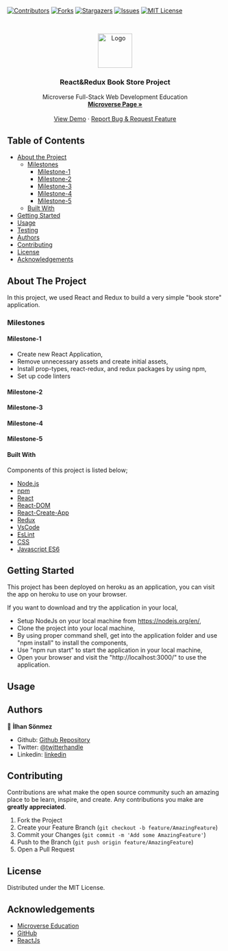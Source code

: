 [![Contributors][contributors-shield]][contributors-url]
[![Forks][forks-shield]][forks-url]
[![Stargazers][stars-shield]][stars-url]
[![Issues][issues-shield]][issues-url]
[![MIT License][license-shield]][license-url]

<!-- PROJECT LOGO -->
<br />
<p align="center">
    <img src="https://course_report_production.s3.amazonaws.com/rich/rich_files/rich_files/5726/s300/icon-white-on-murple-copy.png" alt="Logo" width="80" height="80">
  </a>

  <h3 align="center">React&Redux Book Store Project</h3>
  <!-- <p align="center">
    <img src="" alt="Logo" width="240" height="240">
  </p> -->
  <p align="center">
    Microverse Full-Stack Web Development Education
    <br />
    <a href=""><strong> Microverse Page »</strong></a>
    <br />
    <br />
    <a href="https://bookstore-han.herokuapp.com/">View Demo</a>
    ·
    <a href="https://github.com/300ms/book-store-react-redux/issues">Report Bug & Request Feature</a>
  </p>
</p>

<!-- TABLE OF CONTENTS -->
## Table of Contents

* [About the Project](#about-the-project)
  * [Milestones](#milestones)
    * [Milestone-1](#milestone-1)
    * [Milestone-2](#milestone-2)
    * [Milestone-3](#milestone-3)
    * [Milestone-4](#milestone-4)
    * [Milestone-5](#milestone-5)
  * [Built With](#built-with)
* [Getting Started](#getting-started)
* [Usage](#usage)
* [Testing](#testing)
* [Authors](#authors)
* [Contributing](#contributing)
* [License](#license)
* [Acknowledgements](#acknowledgements)

<!-- ABOUT THE PROJECT -->
## About The Project

In this project, we used React and Redux to build a very simple "book store" application.

### Milestones

#### Milestone-1

* Create new React Application,
* Remove unnecessary assets and create initial assets,
* Install prop-types, react-redux, and redux packages by using npm,
* Set up code linters

#### Milestone-2


#### Milestone-3


#### Milestone-4


#### Milestone-5


#### Built With

Components of this project is listed below;

* [Node.js](https://nodejs.org/en/)
* [npm](https://www.npmjs.com/)
* [React](https://reactjs.org/)
* [React-DOM](https://reactjs.org/docs/react-dom.html)
* [React-Create-App](https://reactjs.org/docs/create-a-new-react-app.html)
* [Redux](https://redux.js.org/)
* [VsCode](https://code.visualstudio.com/)
* [EsLint](https://eslint.org/)
* [CSS](https://www.w3.org/Style/CSS/Overview.en.html)
* [Javascript ES6](https://www.w3schools.com/js/js_es6.asp)

<!-- GETTING STARTED -->
## Getting Started

This project has been deployed on heroku as an application, you can visit the app on heroku to use on your browser.

If you want to download and try the application in your local,

* Setup NodeJs on your local machine from <https://nodejs.org/en/>,
* Clone the project into your local machine,
* By using proper command shell, get into the application folder and use "npm install" to install the components,
* Use "npm run start" to start the application in your local machine,
* Open your browser and visit the "http://localhost:3000/" to use the application.

<!-- USAGE EXAMPLES -->
## Usage

## Authors

👤 **İlhan Sönmez**

* Github: [Github Repository](https://github.com/300ms)
* Twitter: [@twitterhandle](https://twitter.com/cse_Han)
* Linkedin: [linkedin](https://www.linkedin.com/in/ilhan-s%C3%B6nmez/)

<!-- CONTRIBUTING -->
## Contributing

Contributions are what make the open source community such an amazing place to be learn, inspire, and create. Any contributions you make are **greatly appreciated**.

1. Fork the Project
2. Create your Feature Branch (`git checkout -b feature/AmazingFeature`)
3. Commit your Changes (`git commit -m 'Add some AmazingFeature'`)
4. Push to the Branch (`git push origin feature/AmazingFeature`)
5. Open a Pull Request

<!-- LICENSE -->
## License

Distributed under the MIT License.

<!-- ACKNOWLEDGEMENTS -->
## Acknowledgements

* [Microverse Education](https://microverse.org)
* [GitHub](https://github.com/)
* [ReactJs](https://reactjs.org/)

<!-- MARKDOWN LINKS & IMAGES -->
<!-- https://www.markdownguide.org/basic-syntax/#reference-style-links -->
[contributors-shield]: https://img.shields.io/github/contributors-anon/300ms/rails-capstone-project?color=1
[contributors-url]: https://github.com/300ms/book-store-react-redux/graphs/contributors
[forks-shield]: https://img.shields.io/github/forks/300ms/rails-capstone-project
[forks-url]: https://github.com/300ms/book-store-react-redux/network/members
[stars-shield]: https://img.shields.io/github/stars/300ms/rails-capstone-project
[stars-url]: https://github.com/300ms/book-store-react-redux/stargazers
[issues-shield]: https://img.shields.io/github/issues/300ms/rails-capstone-project
[issues-url]: https://github.com/300ms/book-store-react-redux/issues
[license-shield]: https://img.shields.io/github/license/300ms/rails-capstone-project
[license-url]: https://github.com/300ms/book-store-react-redux/blob/development/LICENSE
[product-screenshot]: images/screenshot.png
